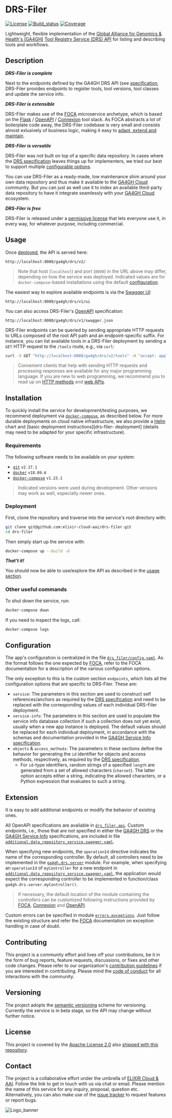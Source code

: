 # DRS-Filer

[![License][badge-license]][badge-url-license]
[![Build_status][badge-build-status]][badge-url-build-status]
[![Coverage][badge-coverage]][badge-url-coverage]

Lightweight, flexible implementation of the [Global Alliance for Genomics &
Health's (GA4GH)][ga4gh] [Tool Registry Service (DRS) API][ga4gh-drs] for
listing and describing tools and workflows.

## Description

_**DRS-Filer is complete**_

Next to the endpoints defined by the GA4GH DRS API (see
[specification][ga4gh-drs], DRS-Filer provides endpoints to register
tools, tool versions, tool classes and update the service info.

_**DRS-Filer is extensible**_

DRS-Filer makes use of the [FOCA][res-foca] microservice archetype, which is
based on the [Flask][res-flask] / [OpenAPI][res-openapi] /
[Connexion][res-connexion] tool stack. As FOCA abstracts a lot of boilerplate
code away, the DRS-Filer codebase is very small and consists almost exlusively
of business logic, making it easy to [adapt, extend and maintain](#extension).

_**DRS-Filer is versatile**_

DRS-Filer was not built on top of a specific data repository. In cases where the
[DRS specification][ga4gh-drs] leaves things up for implementers, we tried
our best to support multiple [configurable options](#configuration).

You can use DRS-Filer as a ready-made, low maintenance shim around your own
data repository and thus make it available to the [GA4GH Cloud][ga4gh-cloud]
community. But you can just as well use it to index an available third-party
data repository to have it integrate seamlessly with your [GA4GH
Cloud][ga4gh-cloud] ecosystem.

_**DRS-Filer is free**_

DRS-Filer is released under a [permissive license][license] that lets everyone
use it, in every way, for whatever purpose, including commercial.

## Usage

Once [deployed](#installation), the API is served here:

```console
http://localhost:8080/ga4gh/drs/v2/
```

> Note that host (`localhost`) and port (`8080`) in the URL above may differ,
> depending on how the service was deployed. Indicated values are for
> `docker-compose`-based installations using the default
> [configuration][drs-filer-compose-config].

The easiest way to explore available endpoints is via the
[Swagger UI][res-swagger-ui]:

```console
http://localhost:8080/ga4gh/drs/v1/ui
```

You can also access DRS-Filer's [OpenAPI][res-openapi] specification:

```console
http://localhost:8080/ga4gh/drs/v1/swagger.json
``` 

DRS-Filer endpoints can be queried by sending appropriate HTTP requests to URLs
composed of the root API path and an endpoint-specific suffix. For instance,
you can list available tools in a DRS-Filer deployment by sending a `GET` HTTP
request to the `/tools` route, e.g., via `curl`:

```bash
curl -X GET "http://localhost:8080/ga4gh/drs/v2/tools" -H "accept: application/json"
```

> Convenient clients that help with sending HTTP requests and processing
> responses are available for any major programming language. If you are new
> to web programming, we recommend you to read up on
> [HTTP methods][res-http-methods] and [web APIs][res-web-apis].

## Installation

To quickly install the service for development/testing purposes, we recommend
deployment via [`docker-compose`][res-docker-compose], as described below. For
more durable deployments on cloud native infrastructure, we also provide a
[Helm][res-helm] chart and [basic deployment instructions][drs-filer-
deployment] (details may need to be adapted for your specific infrastructure).

### Requirements

The following software needs to be available on your system:

- [`git`][res-git] `v2.17.1`
- [`docker`][res-docker] `v18.09.6`
- [`docker-compose`][res-docker-compose] `v1.23.1`

> Indicated versions were used during development. Other versions may work as
> well, especially newer ones.

### Deployment

First, clone the repository and traverse into the service's root directory
with:

```bash
git clone git@github.com:elixir-cloud-aai/drs-filer.git
cd drs-filer
```

Then simply start up the service with:

```bash
docker-compose up --build -d
```

_**That't it!**_

You should now be able to use/explore the API as described in the [usage
section](#usage).

### Other useful commands

To shut down the service, run:

```bash
docker-compose down
```

If you need to inspect the logs, call:

```bash
docker-compose logs
```

## Configuration

The app's configuration is centralized in the file
[`drs_filer/config.yaml`][drs-filer-config]. As the format follows the one
expected by [FOCA][res-foca], refer to the FOCA documentation for a description
of the various configuration options.

The only exception to this is the custom section `endpoints`, which lists all
the configuration options that are specific to DRS-Filer. These are:

* `service`: The parameters in this section are used to construct self
  references/anchors as required by the [DRS specification][ga4gh-drs] and need
  to be replaced with the corresponding values of each individual DRS-Filer
  deployment.
* `service-info`: The parameters in this section are used to populate the
  service info database collection if such a collection does not yet exist,
  usually when a new app instance is deployed. The default values should be
  replaced for each individual deployment, in accordance with the schemas and
  documentation provided in the [GA4GH Service Info
  specification][ga4gh-service-info].
* `objects` & `access_methods`: The parameters in these sections define the
  behavior for generating the `id` identifier for objects and access methods, 
  respectively, as required by the [DRS specification][ga4gh-drs].
  * For `id`-type identifiers, random strings of a specified `length` are
    generated from a set of allowed characters (`charset`). The latter option
    accepts either a string, indicating the allowed characters, or a Python
    expression that evaluates to such a string.

## Extension

It is easy to add additional endpoints or modify the behavior of existing ones.

All OpenAPI specifications are available in [`drs_filer.api`][drs-filer-api].
Custom endpoints, i.e., those that are not specified in either the [GA4GH
DRS][ga4gh-drs] or the [GA4GH Service Info][ga4gh-service-info] specifications,
are included in file [`additional.data_repository_service.swagger.yaml`][drs-filer-api-custom].

When specifying new endpoints, the `operationId` directive indicates the name
of the corresponding controller. By default, all controllers need to be
implemented in the [`ga4gh.drs.server`][drs-filer-controllers] module. For
example, when specifying an `operationId` of `myController` for a new endpoint
in [`additional.data_repository_service.swagger.yaml`][drs-filer-api-custom], the application would
expect the corresponding controller to be implemented in function/class
`ga4gh.drs.server.myController()`.

> If necessary, the default location of the module containing the controllers
> can be customized following instructions provided by [FOCA][res-foca],
> [Connexion][res-connexion] and [OpenAPI][res-openapi].

Custom errors can be specified in module
[`errors.exceptions`][drs-filer-exceptions]. Just follow the existing structure
and refer the [FOCA][res-foca] documentation on exception handling in case of
doubt.

## Contributing

This project is a community effort and lives off your contributions, be it in
the form of bug reports, feature requests, discussions, or fixes and other code
changes. Please refer to our organization's [contribution
guidelines][elixir-cloud-contributing] if you are interested in contributing.
Please mind the [code of conduct][elixir-cloud-coc] for all interactions with
the community.

## Versioning

The project adopts the [semantic versioning][res-semver] scheme for versioning.
Currently the service is in beta stage, so the API may change without further
notice.

## License

This project is covered by the [Apache License 2.0][license-apache] also
[shipped with this repository][license].

## Contact

The project is a collaborative effort under the umbrella of [ELIXIR Cloud &
AAI][elixir-cloud]. Follow the link to get in touch with us via chat or email.
Please mention the name of this service for any inquiry, proposal, question
etc. Alternatively, you can also make use of the [issue
tracker][drs-filer-issues] to request features or report bugs.

![Logo_banner][img-logo-banner]

[badge-build-status]:<https://travis-ci.com/github/elixir-cloud-aai/drs-filer.svg?branch=dev>
[badge-coverage]:<https://img.shields.io/coveralls/github/elixir-cloud-aai/drs-filer>
[badge-license]:<https://img.shields.io/badge/license-Apache%202.0-blue.svg>
[badge-url-build-status]:<https://travis-ci.com/elixir-cloud-aai/drs-filer>
[badge-url-coverage]:<https://coveralls.io/github/elixir-cloud-aai/drs-filer>
[badge-url-license]:<http://www.apache.org/licenses/LICENSE-2.0>
[elixir-cloud]: <https://github.com/elixir-cloud-aai/elixir-cloud-aai>
[elixir-cloud-coc]: <https://github.com/elixir-cloud-aai/elixir-cloud-aai/blob/dev/CODE_OF_CONDUCT.md>
[elixir-cloud-contributing]: <https://github.com/elixir-cloud-aai/elixir-cloud-aai/blob/dev/CONTRIBUTING.md>
[ga4gh]: <https://ga4gh.org>
[ga4gh-cloud]: <https://www.ga4gh.org/work_stream/cloud/>
[ga4gh-service-info]: <https://github.com/ga4gh-discovery/ga4gh-service-info>
[ga4gh-drs]: <https://github.com/ga4gh/data-repository-service-schemas>
[ga4gh-drs-docs]: <https://ga4gh.github.io/tool-registry-service-schemas/>
[img-logo-banner]: images/logo-banner.svg
[license]: LICENSE
[license-apache]: <https://www.apache.org/licenses/LICENSE-2.0>
[res-connexion]: <https://github.com/zalando/connexion>
[res-docker]: <https://docs.docker.com/get-docker/>
[res-docker-compose]: <https://docs.docker.com/compose/install/>
[res-flask]: <https://flask.palletsprojects.com/>
[res-foca]: <https://github.com/elixir-cloud-aai/foca>
[res-git]: <https://git-scm.com/book/en/v2/Getting-Started-Installing-Git>
[res-helm]: <https://helm.sh/>
[res-http-methods]: <https://developer.mozilla.org/en-US/docs/Web/HTTP/Methods>
[res-openapi]: <https://www.openapis.org/>
[res-semver]: <https://semver.org/>
[res-swagger-ui]: <https://swagger.io/tools/swagger-ui/>
[res-web-apis]: <https://developer.mozilla.org/en-US/docs/Learn/JavaScript/Client-side_web_APIs/Introduction>
[drs-filer-api]: drs_filer/api
[drs-filer-api-custom]: drs_filer/api/additional.data_repository_service.swagger.yaml
[drs-filer-compose-config]: docker-compose.yaml
[drs-filer-config]: drs_filer/config.yaml
[drs-filer-controllers]: drs_filer/ga4gh/drs/server.py
[drs-filer-controllers-subpackage]: drs_filer/ga4gh/drs/endpoints
[drs-filer-deployment]: deployment/README.md
[drs-filer-exceptions]: drs_filer/errors/exceptions.py
[drs-filer-issues]: <https://github.com/elixir-cloud-aai/drs-filer/issues>